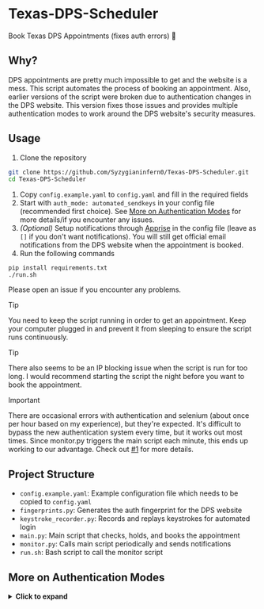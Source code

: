 # Texas-DPS-Scheduler
Book Texas DPS Appointments (fixes auth errors) 🚦

## Why?
DPS appointments are pretty much impossible to get and the website is a mess. This script automates the process of booking an appointment. Also, earlier versions of the script were broken due to authentication changes in the DPS website. This version fixes those issues and provides multiple authentication modes to work around the DPS website's security measures.


## Usage

1. Clone the repository
```bash
git clone https://github.com/Syzygianinfern0/Texas-DPS-Scheduler.git
cd Texas-DPS-Scheduler
```
1. Copy `config.example.yaml` to `config.yaml` and fill in the required fields
2. Start with `auth_mode: automated_sendkeys` in your config file (recommended first choice). See [More on Authentication Modes](#more-on-authentication-modes) for more details/if you encounter any issues.
3. _(Optional)_ Setup notifications through [Apprise](https://github.com/caronc/apprise) in the config file (leave as `[]` if you don't want notifications). You will still get official email notifications from the DPS website when the appointment is booked.
4. Run the following commands

```script
pip install requirements.txt
./run.sh
```

Please open an issue if you encounter any problems. 

> [!TIP]
> You need to keep the script running in order to get an appointment. Keep your computer plugged in and prevent it from sleeping to ensure the script runs continuously. 

> [!TIP]
> There also seems to be an IP blocking issue when the script is run for too long. I would recommend starting the script the night before you want to book the appointment.

> [!IMPORTANT]  
> There are occasional errors with authentication and selenium (about once per hour based on my experience), but they're expected. It's difficult to bypass the new authentication system every time, but it works out most times. Since monitor.py triggers the main script each minute, this ends up working to our advantage. Check out [#1](https://github.com/Syzygianinfern0/Texas-DPS-Scheduler/issues/1) for more details.

## Project Structure

- `config.example.yaml`: Example configuration file which needs to be copied to `config.yaml`
- `fingerprints.py`: Generates the auth fingerprint for the DPS website
- `keystroke_recorder.py`: Records and replays keystrokes for automated login
- `main.py`: Main script that checks, holds, and books the appointment
- `monitor.py`: Calls main script periodically and sends notifications
- `run.sh`: Bash script to call the monitor script


## More on Authentication Modes
<details>
<summary><strong>Click to expand</strong></summary>

The script supports three different authentication modes to handle the Texas DPS website's security requirements. Due to the DPS website's anti-automation measures, you should try these modes in the following order until one works for you:

### 1. Automated SendKeys Mode (`auth_mode: automated_sendkeys`) - Try First
- Uses human-like typing patterns with realistic timing delays
- Automatically navigates through the login form using Tab keys
- Types your credentials character by character with natural pauses
- Fully automated - no manual intervention required

**Features:**
- Human-like typing speed variations
- Realistic delays between keystrokes
- Tab-based navigation through form fields
- Automatic form submission

### 2. Recorded Keystrokes Mode (`auth_mode: recorded_keystrokes`) - Try Second
- Records your keystrokes during a successful login session
- Replays the exact same keystrokes with original timing for future logins
- Requires initial setup to record your login process once

**Setup Instructions:**
1. Run the keystroke recorder: `python keystroke_recorder.py --mode record --save-file login_recording.json`
2. Complete your login process in the opened browser window
3. The recorder will automatically stop when login is detected
4. Set `auth_mode: recorded_keystrokes` in your config.yaml
5. The script will now use your recorded keystrokes for automated login

### 3. Manual Mode (`auth_mode: manual`) - Try Last
- The script launches a browser window approximately every 20 minutes
- You manually log in to your DPS account in the browser when prompted
- Once logged in, the bot continues its automated appointment booking process
- Most reliable option but requires your attention

**Recommended Approach:**
Start with `automated_sendkeys` mode. If you encounter authentication failures or blocks, switch to `recorded_keystrokes` mode. If that also fails, use `manual` mode as a fallback. The DPS website's security measures vary, so what works for one user may not work for another.

</details> 

